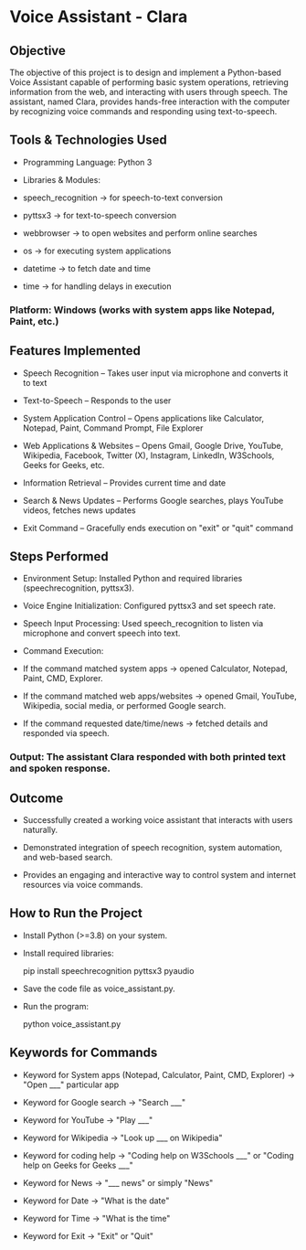 # Voice Assistant - Clara

## Objective

The objective of this project is to design and implement a Python-based Voice Assistant capable of performing basic system operations, retrieving information from the web, and interacting with users through speech. The assistant, named Clara, provides hands-free interaction with the computer by recognizing voice commands and responding using text-to-speech.

## Tools & Technologies Used

- Programming Language: Python 3

- Libraries & Modules:

 - speech_recognition → for speech-to-text conversion

 - pyttsx3 → for text-to-speech conversion

 - webbrowser → to open websites and perform online searches

 - os → for executing system applications

 - datetime → to fetch date and time

 - time → for handling delays in execution

### Platform: Windows (works with system apps like Notepad, Paint, etc.)

## Features Implemented

- Speech Recognition – Takes user input via microphone and converts it to text

- Text-to-Speech – Responds to the user

- System Application Control – Opens applications like Calculator, Notepad, Paint, Command Prompt, File Explorer

- Web Applications & Websites – Opens Gmail, Google Drive, YouTube, Wikipedia, Facebook, Twitter (X), Instagram, LinkedIn, W3Schools, Geeks for Geeks, etc.

- Information Retrieval – Provides current time and date

- Search & News Updates – Performs Google searches, plays YouTube videos, fetches news updates

- Exit Command – Gracefully ends execution on "exit" or "quit" command

## Steps Performed

- Environment Setup: Installed Python and required libraries (speechrecognition, pyttsx3).

- Voice Engine Initialization: Configured pyttsx3 and set speech rate.

- Speech Input Processing: Used speech_recognition to listen via microphone and convert speech into text.

- Command Execution:

 - If the command matched system apps → opened Calculator, Notepad, Paint, CMD, Explorer.

 - If the command matched web apps/websites → opened Gmail, YouTube, Wikipedia, social media, or performed Google search.

 - If the command requested date/time/news → fetched details and responded via speech.

### Output: The assistant Clara responded with both printed text and spoken response.

## Outcome

- Successfully created a working voice assistant that interacts with users naturally.

- Demonstrated integration of speech recognition, system automation, and web-based search.

- Provides an engaging and interactive way to control system and internet resources via voice commands.

## How to Run the Project

- Install Python (>=3.8) on your system.

- Install required libraries:

   pip install speechrecognition pyttsx3 pyaudio


- Save the code file as voice_assistant.py.

- Run the program:

   python voice_assistant.py

## Keywords for Commands

- Keyword for System apps (Notepad, Calculator, Paint, CMD, Explorer) → "Open ___" particular app

- Keyword for Google search → "Search ___"

- Keyword for YouTube → "Play ___"

- Keyword for Wikipedia → "Look up ___ on Wikipedia"

- Keyword for coding help → "Coding help on W3Schools ___" or "Coding help on Geeks for Geeks ___"

- Keyword for News → "___ news" or simply "News"

- Keyword for Date → "What is the date"

- Keyword for Time → "What is the time"

- Keyword for Exit → "Exit" or "Quit"
